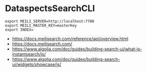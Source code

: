 # DataspectsSearchCLI

```
export MEILI_SERVER=http://localhost:7700
export MEILI_MASTER_KEY=masterKey
export INDEX=
```

- https://docs.meilisearch.com/reference/api/overview.html
- https://docs.meilisearch.com/  
- https://www.algolia.com/doc/guides/building-search-ui/what-is-instantsearch/js/  
- https://www.algolia.com/doc/guides/building-search-ui/widgets/showcase/js/  